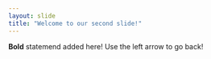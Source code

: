 ```yaml
---
layout: slide
title: "Welcome to our second slide!"
---
```

**Bold** statemend added here!
Use the left arrow to go back!
